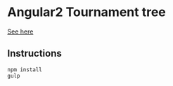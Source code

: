 # Angular2 Tournament tree

[See here](http://icemad.github.io/tournament/)

## Instructions

```shell
npm install
gulp
```
